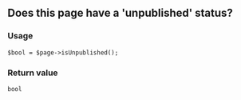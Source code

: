 Does this page have a 'unpublished' status?
-------------------------------------------

### Usage

    $bool = $page->isUnpublished();

### Return value

`bool`

